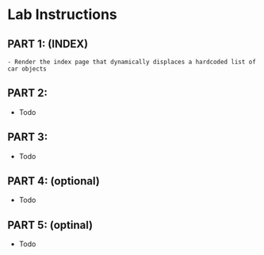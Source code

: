 # Lab Instructions

## PART 1: (INDEX)
    - Render the index page that dynamically displaces a hardcoded list of car objects

## PART 2:
- Todo

## PART 3:
- Todo

## PART 4: (optional)
- Todo

## PART 5: (optinal)
- Todo